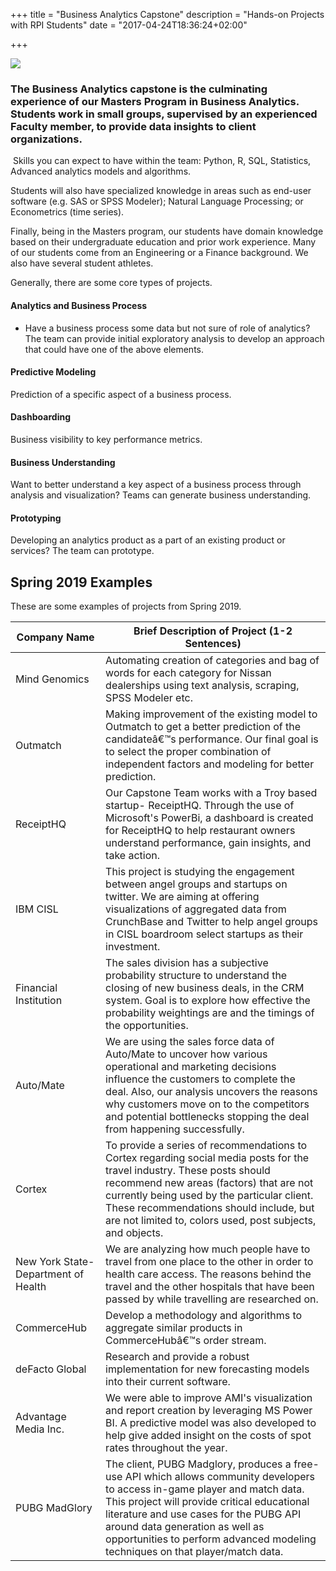 +++
title = "Business Analytics Capstone"
description = "Hands-on Projects with RPI Students"
date = "2017-04-24T18:36:24+02:00"

+++

![](/images/dojo.png)

### The Business Analytics capstone is the culminating experience of our Masters Program in Business Analytics. Students work in small groups, supervised by an experienced Faculty member, to provide data insights to client organizations.
​
Skills you can expect to have within the team: Python, R, SQL, Statistics, Advanced analytics models and algorithms.

Students will also have specialized knowledge in areas such as end-user software (e.g. SAS or SPSS Modeler); Natural Language Processing; or Econometrics (time series).

Finally, being in the Masters program, our students have domain knowledge based on their undergraduate education and prior work experience. Many of our students come from an Engineering or a Finance background. We also have several student athletes.


Generally, there are some core types of projects.

#### Analytics and Business Process
- Have a business process some data but not sure of role of analytics?  The team can provide initial exploratory analysis to develop an approach that could have one of the above elements.

#### Predictive Modeling
Prediction of a specific aspect of a business process.

#### Dashboarding
Business visibility to key performance metrics.

#### Business Understanding
Want to better understand a key aspect of a business process through analysis and visualization? Teams can generate business understanding.

#### Prototyping
Developing an analytics product as a part of an existing product or services?  The team can prototype.

## Spring 2019 Examples
These are some examples of projects from Spring 2019.

| Company Name                        | Brief Description of Project (1-2 Sentences)                                                                                                                                                                                                                                                                                              |
|-------------------------------------|-------------------------------------------------------------------------------------------------------------------------------------------------------------------------------------------------------------------------------------------------------------------------------------------------------------------------------------------|
| Mind Genomics                       | Automating creation of categories and bag of words for each category for Nissan dealerships using text analysis, scraping, SPSS Modeler etc.                                                                                                                                                                                              |
| Outmatch                            | Making improvement of the existing model to Outmatch to get a better prediction of the candidateâ€™s performance.  Our final goal is to select the proper combination of independent factors and modeling for better prediction.                                                                                                          |
| ReceiptHQ                           | Our Capstone Team works with a Troy based startup- ReceiptHQ. Through the use of Microsoft's PowerBi, a dashboard is created for ReceiptHQ to help restaurant owners understand performance, gain insights, and take action.                                                                                                              |
| IBM CISL                            | This project is studying the engagement between angel groups and startups on twitter. We are aiming at offering visualizations of aggregated data from CrunchBase and Twitter to help angel groups in CISL boardroom select startups as their investment.                                                                                 |
| Financial Institution               | The sales division has a subjective probability structure to understand the closing of new business deals, in the CRM system. Goal is to explore how effective the probability weightings are and the timings of the opportunities.                                                                                                       |
| Auto/Mate                           | We are using the sales force data of Auto/Mate to uncover how various operational and marketing decisions influence the customers to complete the deal. Also, our analysis uncovers the reasons why customers move on to the competitors and potential bottlenecks stopping the deal from happening successfully.                         |
| Cortex                              | To provide a series of recommendations to Cortex regarding social media posts for the travel industry. These posts should recommend new areas (factors) that are not currently being used by the particular client. These recommendations should include, but are not limited to, colors used, post subjects, and objects.                |
| New York State-Department of Health | We are analyzing how much people have to travel from one place to the other in order to health care access. The reasons behind the travel and the other hospitals that have been passed by while travelling are researched on.                                                                                                            |
| CommerceHub                         | Develop a methodology and algorithms to aggregate similar products in CommerceHubâ€™s order stream.                                                                                                                                                                                                                                       |
| deFacto Global                      | Research and provide a robust implementation for new forecasting models into their current software.                                                                                                                                                                                                                                      |
| Advantage Media Inc.                | We were able to improve AMI's visualization and report creation by leveraging MS Power BI. A predictive model was also developed to help give added insight on the costs of spot rates throughout the year.                                                                                                                               |
| PUBG MadGlory                       | The client, PUBG Madglory, produces a free-use API which allows community developers to access in-game player and match data. This project will provide critical educational literature and use cases for the PUBG API around data generation as well as opportunities to perform advanced modeling techniques on that player/match data. |
